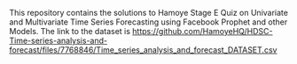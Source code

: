 ﻿This repository contains the solutions to Hamoye Stage E Quiz on Univariate and Multivariate Time Series Forecasting using Facebook Prophet and other Models. The link to the dataset is https://github.com/HamoyeHQ/HDSC-Time-series-analysis-and-forecast/files/7768846/Time_series_analysis_and_forecast_DATASET.csv
